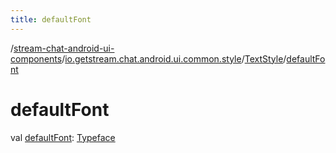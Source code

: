 ```yaml
---
title: defaultFont
---
```

/[stream-chat-android-ui-components](../../index.md)/[io.getstream.chat.android.ui.common.style](../index.md)/[TextStyle](index.md)/[defaultFont](defaultFont.md)  
  
  
  
# defaultFont  
val [defaultFont](defaultFont.md): [Typeface](https://developer.android.com/reference/kotlin/android/graphics/Typeface.html)
